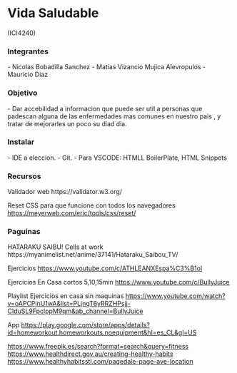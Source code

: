 <!--COMENTARIOS-->
# Vida Saludable
(ICI4240)

<h3> Integrantes </h3>
- Nicolas Bobadilla Sanchez
- Matias Vizancio Mujica Alevropulos
- Mauricio Diaz

<h3> Objetivo </h3>
- Dar accebilidad a informacion que puede ser util a personas que padescan alguna de las enfermedades mas comunes en nuestro pais , y tratar de mejorarles un poco su diad dia.

<h3> Instalar </h3>
- IDE a eleccion.
- Git.
- Para VSCODE: HTMLL BoilerPlate, HTML Snippets

<h3> Recursos </h3>
Validador web
https://validator.w3.org/

Reset CSS para que funcione con todos los navegadores
https://meyerweb.com/eric/tools/css/reset/

<h3> Paguinas </h3>
HATARAKU SAIBU! Cells at work
https://myanimelist.net/anime/37141/Hataraku_Saibou_TV/

Ejercicios
https://www.youtube.com/c/ATHLEANXEspa%C3%B1ol

Ejercicios En Casa cortos 5,10,15min
https://www.youtube.com/c/BullyJuice

Playlist Ejercicios en casa sin maquinas
https://www.youtube.com/watch?v=oAPCPjnU1wA&list=PLjngT6yRRZHPsjj-CIduSL9FpclppM9qm&ab_channel=BullyJuice

App
https://play.google.com/store/apps/details?id=homeworkout.homeworkouts.noequipment&hl=es_CL&gl=US

https://www.freepik.es/search?format=search&query=fitness
https://www.healthdirect.gov.au/creating-healthy-habits
https://www.healthyhabitsstl.com/pagedale-page-ave-location